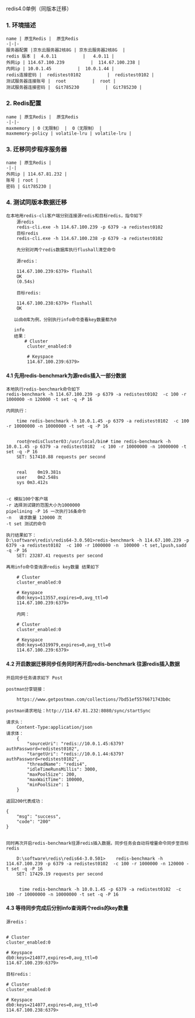 redis4.0单例（同版本迁移）
### 1. 环境描述 
    name | 原生Redis |  原生Redis
    -|-|-
    服务器配置 |京东云服务器2核8G | 京东云服务器2核8G  |
    redis 版本 |  4.0.11          |   4.0.11 |
    外网ip | 114.67.100.239          |  114.67.100.238 |
    内网ip | 10.0.1.45          |  10.0.1.44 |
    redis连接密码 |  redistest0102          |  redistest0102 |
    测试服务器连接账号 |  root          |  root |
    测试服务器连接密码 |  Git785230          |  Git785230 |
    

### 2. Redis配置 
    name | 原生Redis |  原生Redis
    -|-|-
    maxmemory | 0（无限制） |  0（无限制） |
    maxmemory-policy | volatile-lru | volatile-lru |
    
### 3. 迁移同步程序服务器
    name | 原生Redis | 
    -|-|
    外网ip | 114.67.81.232 |
    账号 | root |
    密码 | Git785230 |
    
### 4. 测试同版本数据迁移
    在本地用redis-cli客户端分别连接源redis和目标redis，指令如下
        源redis
        redis-cli.exe -h 114.67.100.239 -p 6379 -a redistest0102
        目标redis
        redis-cli.exe -h 114.67.100.238 -p 6379 -a redistest0102
        
        先分别对两个redis数据库执行flushall清空命令
        
        源redis：
        
        114.67.100.239:6379> flushall
        OK
        (0.54s)
    
        目标redis:
        
        114.67.100.238:6379> flushall
        OK
       
       以db0库为例，分别执行info命令查看key数量都为0
       
       info
       结果：
           # Cluster
            cluster_enabled:0
        
            # Keyspace
            114.67.100.239:6379>
            
#### 4.1 先用redis-benchmark为源redis插入一部分数据
        
    本地执行redis-benchmark命令如下
    redis-benchmark -h 114.67.100.239 -p 6379 -a redistest0102  -c 100 -r 1000000 -n 120000 -t set -q -P 16
    
    内网执行：
    
        time redis-benchmark -h 10.0.1.45 -p 6379 -a redistest0102  -c 100 -r 10000000 -n 10000000 -t set -q -P 16
        
        
        root@redisCluster03:/usr/local/bin# time redis-benchmark -h 10.0.1.45 -p 6379 -a redistest0102  -c 100 -r 10000000 -n 10000000 -t set -q -P 16
        SET: 517410.88 requests per second
        
        
        real	0m19.381s
        user	0m2.548s
        sys	0m3.412s

    
    -c 模拟100个客户端
    -r 选择测试键的范围大小为1000000
    pipelining -P 16 一次执行16条命令
    -n   请求数量 120000 次
    -t set 测试的命令
    
    执行结果如下：
    D:\software\redis\redis64-3.0.501>redis-benchmark -h 114.67.100.239 -p 6379 -a redistest0102  -c 100 -r 1000000 -n  100000 -t set,lpush,sadd -q -P 16
        SET: 23287.41 requests per second
    
    再用info命令查询源redis key数量 结果如下
    
        # Cluster
        cluster_enabled:0
        
        # Keyspace
        db0:keys=113557,expires=0,avg_ttl=0
        114.67.100.239:6379>
        
        内网：
            
        # Cluster
        cluster_enabled:0
        
        # Keyspace
        db0:keys=6319979,expires=0,avg_ttl=0
        114.67.100.239:6379>
    
#### 4.2 开启数据迁移同步任务同时再开启redis-benchmark 往源redis插入数据

    开启同步任务请求如下 Post
    
    postman分享链接：
    
        https://www.getpostman.com/collections/7bd51ef5576671743b0c
    
    postman请求地址：http://114.67.81.232:8080/sync/startSync
    
    请求头： 
        Content-Type:application/json
    请求体：
        {
            "sourceUri": "redis://10.0.1.45:6379?authPassword=redistest0102",
            "targetUri": "redis://10.0.1.44:6379?authPassword=redistest0102",
            "threadName": "redis4",
            "idleTimeRunsMillis": 3000,
            "maxPoolSize": 200,
            "maxWaitTime": 100000,
            "minPoolSize": 1
        }
        
    返回200代表成功：
    
    {
        "msg": "success",
        "code": "200"
    }
    
    
    同时再次开启redis-benchmark往源redis插入数据，同步任务会自动将增量命令同步至目标redis
    
        D:\software\redis\redis64-3.0.501>    redis-benchmark -h 114.67.100.239 -p 6379 -a redistest0102  -c 100 -r 1000000 -n 120000 -t set -q -P 16
        SET: 17429.19 requests per second
        
        
         time redis-benchmark -h 10.0.1.45 -p 6379 -a redistest0102  -c 100 -r 10000000 -n 10000000 -t set -q -P 16



#### 4.3 等待同步完成后分别info查询两个redis的key数量

    源redis：
        

    # Cluster
    cluster_enabled:0
    
    # Keyspace
    db0:keys=214077,expires=0,avg_ttl=0
    114.67.100.239:6379>
            
    目标redis：
    
    # Cluster
    cluster_enabled:0
    
    # Keyspace
    db0:keys=214077,expires=0,avg_ttl=0
    114.67.100.238:6379>